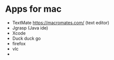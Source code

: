 # Apps for mac 

- TextMate https://macromates.com/ (text editor)
- Jgrasp (Java ide)
- Xcode
- Duck duck go
- firefox
- vlc
- 
